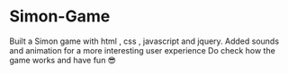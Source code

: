 # Simon-Game

Built a Simon game with html , css , javascript and jquery.
Added sounds and animation for a more interesting user experience
Do check how the game works and have fun 😎
